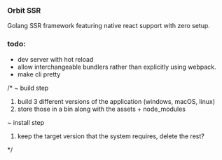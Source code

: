 ### Orbit SSR
Golang SSR framework featuring native react support with zero setup.


### todo:
- dev server with hot reload
- allow interchangeable bundlers rather than explicitly using webpack.
- make cli pretty

/*
~ build step
1. build 3 different versions of the application (windows, macOS, linux)
2. store those in a bin along with the assets + node_modules

~ install step
1. keep the target version that the system requires, delete the rest? 

*/
